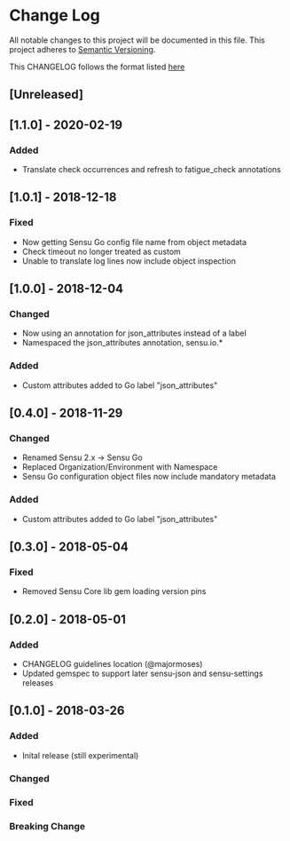 # Change Log
All notable changes to this project will be documented in this file.
This project adheres to [Semantic Versioning](http://semver.org/).

This CHANGELOG follows the format listed [here](https://github.com/sensu-plugins/community/blob/master/HOW_WE_CHANGELOG.md)

## [Unreleased]

## [1.1.0] - 2020-02-19
### Added
- Translate check occurrences and refresh to fatigue_check annotations

## [1.0.1] - 2018-12-18

### Fixed
- Now getting Sensu Go config file name from object metadata
- Check timeout no longer treated as custom
- Unable to translate log lines now include object inspection

## [1.0.0] - 2018-12-04

### Changed
- Now using an annotation for json_attributes instead of a label
- Namespaced the json_attributes annotation, sensu.io.*

### Added
- Custom attributes added to Go label "json_attributes"

## [0.4.0] - 2018-11-29

### Changed
- Renamed Sensu 2.x -> Sensu Go
- Replaced Organization/Environment with Namespace
- Sensu Go configuration object files now include mandatory metadata

### Added
- Custom attributes added to Go label "json_attributes"

## [0.3.0] - 2018-05-04

### Fixed
- Removed Sensu Core lib gem loading version pins

## [0.2.0] - 2018-05-01

### Added
- CHANGELOG guidelines location (@majormoses)
- Updated gemspec to support later sensu-json and sensu-settings releases

## [0.1.0] - 2018-03-26
### Added
- Inital release (still experimental)

### Changed

### Fixed

### Breaking Change
